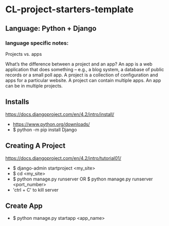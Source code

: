 # CL-project-starters-template

## Language: Python + Django

### language specific notes:
Projects vs. apps

What’s the difference between a project and an app? An app is a web application that does something – e.g., a blog system, a database of public records or a small poll app. A project is a collection of configuration and apps for a particular website. A project can contain multiple apps. An app can be in multiple projects.

## Installs
https://docs.djangoproject.com/en/4.2/intro/install/
- https://www.python.org/downloads/
- $ python -m pip install Django

## Creating A Project
https://docs.djangoproject.com/en/4.2/intro/tutorial01/
- $ django-admin startproject <my_site>
- $ cd <my_site>
- $ python manage.py runserver OR $ python manage.py runserver <port_number>
- 'ctrl + C' to kill server
  
## Create App
- $ python manage.py startapp <app_name>
  

 
